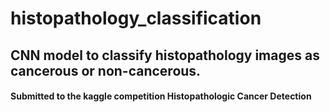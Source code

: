 # histopathology_classification

## CNN model to classify histopathology images as cancerous or non-cancerous.

#### Submitted to the kaggle competition Histopathologic Cancer Detection
